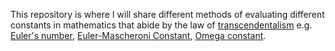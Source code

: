 This repository is where I will share different methods of evaluating different constants in mathematics that abide by the law of [transcendentalism](https://en.wikipedia.org/wiki/Transcendental_number) e.g. [Euler's number](https://en.wikipedia.org/wiki/E_(mathematical_constant)), [Euler-Mascheroni Constant](https://en.wikipedia.org/wiki/Euler%27s_constant), [Omega constant](https://en.wikipedia.org/wiki/Omega_constant).
